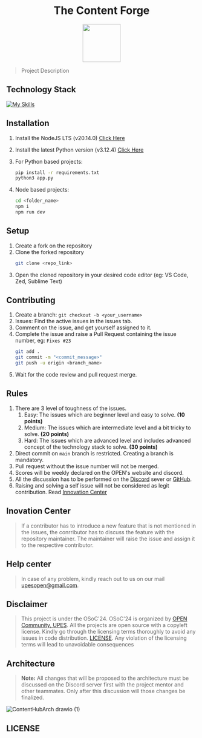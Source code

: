 <div align="center">
    <h1>The Content Forge</h1>

<img src='https://github.com/upes-open/Git-WorkShop/assets/101355193/b9315c8e-5aaa-438e-ab5a-48b25571dc90' width=100>

</div>

> Project Description

<h2>Technology Stack</h2>

[![My Skills](https://skillicons.dev/icons?i=html,css,js,react,python,nodejs,express,fastapi,aws,firebase,tensorflow,kubernetes,docker,figma)](https://skillicons.dev)<br>

## Installation
1. Install the NodeJS LTS (v20.14.0) [Click Here](https://nodejs.org/en/download/package-manager)

2. Install the latest Python version (v3.12.4) [Click Here](https://www.python.org/downloads/)

3. For Python based projects:
    ```zsh
    pip install -r requirements.txt
    python3 app.py
    ```
4. Node based projects: 
    ```zsh
    cd <folder_name>
    npm i
    npm run dev
    ```
## Setup
1. Create a fork on the repository
2. Clone the forked repository 
    ```zsh
    git clone <repo_link>
    ```
3. Open the cloned repository in your desired code editor (eg: VS Code, Zed, Sublime Text)

## Contributing
1. Create a branch: `git checkout -b <your_username>`
2. Issues: Find the active issues in the issues tab.
3. Comment on the issue, and get yourself assigned to it.
4. Complete the issue and raise a Pull Request containing the issue number, eg: `Fixes #23`
    ```zsh
    git add .
    git commit -m "<commit_message>"
    git push -u origin <branch_name>
    ```
5. Wait for the code review and pull request merge.

## Rules
1. There are 3 level of toughness of the issues.
    1. Easy: The issues which are beginner level and easy to solve. **(10 points)**
    2. Medium: The issues which are intermediate level and a bit tricky to solve. **(20 points)**
    3. Hard: The issues which are advanced level and includes advanced concept of the technology stack to solve. **(30 points)**
2. Direct commit on `main` branch is restricted. Creating a branch is mandatory.
3. Pull request without the issue number will not be merged.
4. Scores will be weekly declared on the OPEN's website and discord.
5. All the discussion has to be performed on the [Discord](https://discord.com/invite/C6Zbecdz) sever or [GitHub](https://github.com/upes-open).
6. Raising and solving a self issue will not be considered as legit contribution. Read [Innovation Center](#inovation-center)

## Inovation Center
> If a contributor has to introduce a new feature that is not mentioned in the issues, the conrributor has to discuss the feature with the repository maintainer. The maintainer will raise the issue and assign it to the respective contributor.

## Help center
> In case of any problem, kindly reach out to us on our mail [upesopen@gmail.com](mailto:upesopen@gmail.com).

## Disclaimer
> This project is under the OSoC'24. OSoC'24 is organized by [OPEN Community, UPES](https://upes-open.org).
All the projects are open source with a copyleft license. Kindly go through the licensing terms thoroughly to avoid any issues in code distribution. [LICENSE](). Any violation of the licensing terms will lead to unavoidable consequences

## Architecture
> **Note:** All changes that will be proposed to the architecture must be discussed on the Discord server first with the project mentor and other teammates. Only after this discussion will those changes be finalized.

![ContentHubArch drawio (1)](https://github.com/upes-open/OSoc-24-The-Content-Forge/assets/123000337/6369d9d0-00d3-4180-bac9-4aa663cf48ac)

## LICENSE
